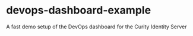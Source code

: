 # devops-dashboard-example
A fast demo setup of the DevOps dashboard for the Curity Identity Server
